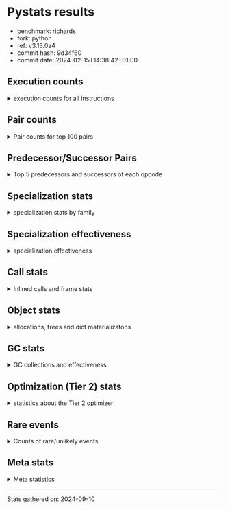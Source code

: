 
# Pystats results

- benchmark: richards
- fork: python
- ref: v3.13.0a4
- commit hash: 9d34f60
- commit date: 2024-02-15T14:38:42+01:00

## Execution counts

<details>
<summary> execution counts for all instructions </summary>

|Name | Count | Self | Cumulative | Miss ratio | 
|---|---:|---:|---:|---:|
| LOAD_FAST | 675,546,980 | 23.1% | 23.1% |  |
| LOAD_ATTR_INSTANCE_VALUE | 293,577,680 | 10.0% | 33.1% | 34.9% |
| TO_BOOL_BOOL | 202,156,460 | 6.9% | 40.0% |  |
| POP_JUMP_IF_FALSE | 162,444,080 | 5.5% | 45.6% |  |
| RETURN_VALUE | 145,322,140 | 5.0% | 50.5% |  |
| LOAD_ATTR_METHOD_WITH_VALUES | 144,085,080 | 4.9% | 55.4% | 44.6% |
| CALL_PY_EXACT_ARGS | 143,139,560 | 4.9% | 60.3% | 9.8% |
| RESUME_CHECK | 142,883,920 | 4.9% | 65.2% | 0.0% |
| STORE_FAST | 131,345,920 | 4.5% | 69.7% |  |
| STORE_ATTR_INSTANCE_VALUE | 116,991,520 | 4.0% | 73.7% | 14.8% |
| LOAD_CONST | 105,281,760 | 3.6% | 77.3% |  |
| COPY | 96,144,580 | 3.3% | 80.6% |  |
| LOAD_GLOBAL_MODULE | 82,614,440 | 2.8% | 83.4% |  |
| POP_TOP | 76,640,160 | 2.6% | 86.0% |  |
| POP_JUMP_IF_NOT_NONE | 61,509,760 | 2.1% | 88.1% |  |
| POP_JUMP_IF_NONE | 44,918,080 | 1.5% | 89.6% |  |
| POP_JUMP_IF_TRUE | 44,033,380 | 1.5% | 91.1% |  |
| LOAD_FAST_LOAD_FAST | 40,939,840 | 1.4% | 92.5% |  |
| ENTER_EXECUTOR | 34,928,880 | 1.2% | 93.7% |  |
| UNARY_NOT | 30,418,160 | 1.0% | 94.8% |  |
| COMPARE_OP_INT | 26,032,100 | 0.9% | 95.7% |  |
| JUMP_FORWARD | 21,632,000 | 0.7% | 96.4% |  |
| LOAD_GLOBAL_BUILTIN | 21,053,080 | 0.7% | 97.1% |  |
| CALL_ISINSTANCE | 21,052,720 | 0.7% | 97.8% |  |
| SWAP | 15,960,880 | 0.5% | 98.4% |  |
| BINARY_OP_ADD_INT | 14,936,700 | 0.5% | 98.9% |  |
| BINARY_SUBSCR_LIST_INT | 13,614,360 | 0.5% | 99.4% |  |
| BINARY_OP | 8,002,520 | 0.3% | 99.6% |  |
| BINARY_OP_SUBTRACT_INT | 4,002,120 | 0.1% | 99.8% |  |
| NOP | 3,718,160 | 0.1% | 99.9% |  |
| FOR_ITER_RANGE | 1,490,500 | 0.1% | 99.9% |  |
| STORE_SUBSCR_LIST_INT | 804,040 | 0.0% | 100.0% |  |
| GET_ITER | 745,040 | 0.0% | 100.0% |  |
| RETURN_CONST | 10,880 | 0.0% | 100.0% |  |
| EXIT_INIT_CHECK | 7,800 | 0.0% | 100.0% |  |
| CALL_ALLOC_AND_ENTER_INIT | 7,800 | 0.0% | 100.0% |  |
| LOAD_ATTR | 5,880 | 0.0% | 100.0% |  |
| STORE_ATTR | 4,560 | 0.0% | 100.0% |  |
| CALL | 3,560 | 0.0% | 100.0% |  |
| LOAD_GLOBAL | 3,520 | 0.0% | 100.0% |  |
| BUILD_LIST | 2,560 | 0.0% | 100.0% |  |
| JUMP_BACKWARD | 1,320 | 0.0% | 100.0% |  |
| EXTENDED_ARG | 960 | 0.0% | 100.0% |  |
| INTERPRETER_EXIT | 840 | 0.0% | 100.0% |  |
| RESUME | 740 | 0.0% | 100.0% | 2.7% |
| PUSH_NULL | 640 | 0.0% | 100.0% |  |
| TO_BOOL | 600 | 0.0% | 100.0% |  |
| COMPARE_OP | 440 | 0.0% | 100.0% |  |
| CALL_BUILTIN_CLASS | 360 | 0.0% | 100.0% |  |
| LOAD_DEREF | 160 | 0.0% | 100.0% |  |
| FOR_ITER | 120 | 0.0% | 100.0% |  |
| LOAD_ATTR_MODULE | 120 | 0.0% | 100.0% |  |
| BINARY_SUBSCR | 80 | 0.0% | 100.0% |  |
| STORE_SUBSCR | 80 | 0.0% | 100.0% |  |
| CALL_FUNCTION_EX | 80 | 0.0% | 100.0% |  |
| COPY_FREE_VARS | 80 | 0.0% | 100.0% |  |
| BINARY_OP_SUBTRACT_FLOAT | 60 | 0.0% | 100.0% |  |


</details>

## Pair counts

<details>
<summary> Pair counts for top 100 pairs </summary>

|Pair | Count | Self | Cumulative | 
|---|---:|---:|---:|
| LOAD_FAST LOAD_ATTR_INSTANCE_VALUE | 243,985,100 | 8.3% | 8.3% |
| CALL_PY_EXACT_ARGS RESUME_CHECK | 142,875,080 | 4.9% | 13.2% |
| TO_BOOL_BOOL POP_JUMP_IF_FALSE | 127,705,060 | 4.4% | 17.6% |
| LOAD_FAST LOAD_ATTR_METHOD_WITH_VALUES | 119,890,680 | 4.1% | 21.7% |
| RESUME_CHECK LOAD_FAST | 107,942,200 | 3.7% | 25.4% |
| LOAD_FAST STORE_ATTR_INSTANCE_VALUE | 88,258,800 | 3.0% | 28.4% |
| STORE_FAST LOAD_FAST | 85,831,920 | 2.9% | 31.3% |
| LOAD_ATTR_METHOD_WITH_VALUES CALL_PY_EXACT_ARGS | 82,947,460 | 2.8% | 34.1% |
| STORE_ATTR_INSTANCE_VALUE LOAD_FAST | 81,292,940 | 2.8% | 36.9% |
| COPY TO_BOOL_BOOL | 80,183,540 | 2.7% | 39.6% |
| POP_TOP LOAD_FAST | 68,450,960 | 2.3% | 42.0% |
| POP_JUMP_IF_FALSE LOAD_FAST | 65,367,040 | 2.2% | 44.2% |
| LOAD_CONST LOAD_FAST | 58,383,680 | 2.0% | 46.2% |
| LOAD_ATTR_INSTANCE_VALUE COPY | 57,205,480 | 2.0% | 48.2% |
| POP_JUMP_IF_NOT_NONE LOAD_FAST | 50,838,080 | 1.7% | 49.9% |
| RETURN_VALUE RETURN_VALUE | 49,544,320 | 1.7% | 51.6% |
| LOAD_ATTR_INSTANCE_VALUE STORE_FAST | 49,507,660 | 1.7% | 53.3% |
| LOAD_FAST POP_JUMP_IF_NOT_NONE | 46,631,040 | 1.6% | 54.9% |
| RETURN_VALUE TO_BOOL_BOOL | 46,473,860 | 1.6% | 56.5% |
| LOAD_FAST POP_JUMP_IF_NONE | 44,918,080 | 1.5% | 58.0% |
| TO_BOOL_BOOL POP_JUMP_IF_TRUE | 44,033,280 | 1.5% | 59.5% |
| LOAD_FAST RETURN_VALUE | 42,594,640 | 1.5% | 61.0% |
| LOAD_ATTR_INSTANCE_VALUE LOAD_FAST | 40,941,460 | 1.4% | 62.4% |
| POP_JUMP_IF_FALSE POP_TOP | 39,124,700 | 1.3% | 63.7% |
| LOAD_ATTR_INSTANCE_VALUE CALL_PY_EXACT_ARGS | 34,927,800 | 1.2% | 64.9% |
| POP_JUMP_IF_NONE ENTER_EXECUTOR | 34,127,020 | 1.2% | 66.1% |
| RETURN_VALUE STORE_FAST | 31,693,600 | 1.1% | 67.1% |
| STORE_ATTR_INSTANCE_VALUE LOAD_CONST | 30,775,280 | 1.1% | 68.2% |
| TO_BOOL_BOOL UNARY_NOT | 30,418,120 | 1.0% | 69.2% |
| LOAD_ATTR_INSTANCE_VALUE TO_BOOL_BOOL | 30,418,080 | 1.0% | 70.3% |
| LOAD_ATTR_METHOD_WITH_VALUES LOAD_FAST_LOAD_FAST | 28,491,480 | 1.0% | 71.2% |
| LOAD_ATTR_METHOD_WITH_VALUES LOAD_FAST | 28,234,020 | 1.0% | 72.2% |
| LOAD_FAST LOAD_GLOBAL_MODULE | 27,558,080 | 0.9% | 73.1% |
| COMPARE_OP_INT POP_JUMP_IF_FALSE | 26,032,100 | 0.9% | 74.0% |
| LOAD_ATTR_INSTANCE_VALUE RETURN_VALUE | 25,870,100 | 0.9% | 74.9% |
| LOAD_ATTR_INSTANCE_VALUE LOAD_CONST | 24,703,300 | 0.8% | 75.8% |
| LOAD_FAST STORE_FAST | 24,402,240 | 0.8% | 76.6% |
| LOAD_GLOBAL_MODULE TO_BOOL_BOOL | 24,028,040 | 0.8% | 77.4% |
| ENTER_EXECUTOR LOAD_ATTR_METHOD_WITH_VALUES | 22,979,940 | 0.8% | 78.2% |
| UNARY_NOT COPY | 22,978,160 | 0.8% | 79.0% |
| POP_JUMP_IF_TRUE POP_TOP | 22,978,160 | 0.8% | 79.8% |
| POP_JUMP_IF_FALSE LOAD_GLOBAL_MODULE | 22,485,480 | 0.8% | 80.5% |
| RESUME_CHECK LOAD_CONST | 21,321,080 | 0.7% | 81.3% |
| JUMP_FORWARD LOAD_FAST | 21,259,520 | 0.7% | 82.0% |
| LOAD_GLOBAL_BUILTIN LOAD_FAST | 21,053,080 | 0.7% | 82.7% |
| POP_JUMP_IF_TRUE LOAD_FAST | 21,052,800 | 0.7% | 83.4% |
| LOAD_FAST_LOAD_FAST LOAD_ATTR_INSTANCE_VALUE | 21,052,760 | 0.7% | 84.1% |
| STORE_FAST LOAD_GLOBAL_BUILTIN | 21,052,640 | 0.7% | 84.9% |
| CALL_ISINSTANCE TO_BOOL_BOOL | 21,052,640 | 0.7% | 85.6% |
| LOAD_GLOBAL_MODULE CALL_ISINSTANCE | 21,052,640 | 0.7% | 86.3% |
| POP_JUMP_IF_FALSE RETURN_VALUE | 18,078,420 | 0.6% | 86.9% |
| COPY LOAD_ATTR_INSTANCE_VALUE | 15,960,680 | 0.5% | 87.5% |
| SWAP STORE_ATTR_INSTANCE_VALUE | 15,960,680 | 0.5% | 88.0% |
| LOAD_ATTR_INSTANCE_VALUE POP_JUMP_IF_NOT_NONE | 14,878,680 | 0.5% | 88.5% |
| LOAD_FAST CALL_PY_EXACT_ARGS | 14,358,760 | 0.5% | 89.0% |
| LOAD_CONST BINARY_OP_ADD_INT | 14,134,480 | 0.5% | 89.5% |
| RETURN_VALUE POP_TOP | 13,878,280 | 0.5% | 90.0% |
| POP_JUMP_IF_FALSE LOAD_CONST | 13,669,760 | 0.5% | 90.4% |
| RESUME_CHECK LOAD_GLOBAL_MODULE | 13,617,600 | 0.5% | 90.9% |
| LOAD_FAST BINARY_SUBSCR_LIST_INT | 13,614,320 | 0.5% | 91.4% |
| LOAD_CONST STORE_FAST | 13,613,120 | 0.5% | 91.8% |
| STORE_FAST JUMP_FORWARD | 13,447,360 | 0.5% | 92.3% |
| LOAD_FAST_LOAD_FAST STORE_ATTR_INSTANCE_VALUE | 12,441,600 | 0.4% | 92.7% |
| BINARY_OP_ADD_INT SWAP | 11,158,580 | 0.4% | 93.1% |
| LOAD_GLOBAL_MODULE COMPARE_OP_INT | 10,964,360 | 0.4% | 93.5% |
| LOAD_GLOBAL_MODULE LOAD_ATTR_INSTANCE_VALUE | 10,642,960 | 0.4% | 93.8% |
| BINARY_SUBSCR_LIST_INT STORE_FAST | 10,638,380 | 0.4% | 94.2% |
| LOAD_GLOBAL_MODULE COPY | 10,413,720 | 0.4% | 94.5% |
| ENTER_EXECUTOR POP_JUMP_IF_FALSE | 8,706,540 | 0.3% | 94.8% |
| POP_TOP JUMP_FORWARD | 8,184,640 | 0.3% | 95.1% |
| LOAD_CONST BINARY_OP | 7,997,040 | 0.3% | 95.4% |
| LOAD_ATTR_INSTANCE_VALUE COMPARE_OP_INT | 7,922,480 | 0.3% | 95.7% |
| POP_JUMP_IF_NOT_NONE LOAD_FAST_LOAD_FAST | 7,697,600 | 0.3% | 95.9% |
| POP_JUMP_IF_NONE LOAD_FAST | 7,549,440 | 0.3% | 96.2% |
| STORE_FAST LOAD_GLOBAL_MODULE | 7,441,200 | 0.3% | 96.4% |
| LOAD_FAST_LOAD_FAST CALL_PY_EXACT_ARGS | 7,440,440 | 0.3% | 96.7% |
| UNARY_NOT RETURN_VALUE | 7,440,000 | 0.3% | 97.0% |
| LOAD_CONST COMPARE_OP_INT | 7,145,040 | 0.2% | 97.2% |
| LOAD_FAST COPY | 5,547,120 | 0.2% | 97.4% |
| BINARY_OP LOAD_CONST | 4,797,140 | 0.2% | 97.5% |
| LOAD_ATTR_INSTANCE_VALUE LOAD_GLOBAL_MODULE | 4,465,200 | 0.2% | 97.7% |
| LOAD_CONST BINARY_OP_SUBTRACT_INT | 4,002,080 | 0.1% | 97.8% |
| STORE_ATTR_INSTANCE_VALUE LOAD_GLOBAL_MODULE | 3,833,780 | 0.1% | 98.0% |
| RETURN_VALUE LOAD_FAST | 3,726,400 | 0.1% | 98.1% |
| NOP LOAD_FAST | 3,718,080 | 0.1% | 98.2% |
| POP_JUMP_IF_FALSE NOP | 3,718,080 | 0.1% | 98.4% |
| POP_JUMP_IF_NONE LOAD_FAST_LOAD_FAST | 3,240,640 | 0.1% | 98.5% |
| STORE_FAST LOAD_CONST | 3,200,000 | 0.1% | 98.6% |
| BINARY_OP_SUBTRACT_INT SWAP | 3,199,980 | 0.1% | 98.7% |
| LOAD_GLOBAL_MODULE CALL_PY_EXACT_ARGS | 3,199,880 | 0.1% | 98.8% |
| LOAD_ATTR_METHOD_WITH_VALUES LOAD_GLOBAL_MODULE | 3,199,600 | 0.1% | 98.9% |
| LOAD_FAST LOAD_CONST | 2,976,400 | 0.1% | 99.0% |
| BINARY_OP_ADD_INT LOAD_FAST | 2,975,980 | 0.1% | 99.1% |
| BINARY_SUBSCR_LIST_INT LOAD_FAST | 2,975,980 | 0.1% | 99.2% |
| POP_JUMP_IF_NOT_NONE LOAD_CONST | 2,974,080 | 0.1% | 99.3% |
| LOAD_ATTR_INSTANCE_VALUE LOAD_ATTR_INSTANCE_VALUE | 1,935,080 | 0.1% | 99.4% |
| ENTER_EXECUTOR RETURN_VALUE | 1,784,300 | 0.1% | 99.4% |
| BINARY_OP SWAP | 1,602,320 | 0.1% | 99.5% |
| BINARY_OP LOAD_FAST | 1,600,040 | 0.1% | 99.5% |
| LOAD_ATTR_METHOD_WITH_VALUES LOAD_ATTR_METHOD_WITH_VALUES | 1,212,080 | 0.0% | 99.6% |


</details>

## Predecessor/Successor Pairs

<details>
<summary> Top 5 predecessors and successors of each opcode </summary>

### CACHE

<details>
<summary> Successors and predecessors for CACHE </summary>

|Successors | Count | Percentage | 
|---|---:|---:|
| RESUME_CHECK | 620 | 73.8% |
| RESUME | 220 | 26.2% |


</details>

### BINARY_SUBSCR

<details>
<summary> Successors and predecessors for BINARY_SUBSCR </summary>

|Predecessors | Count | Percentage | 
|---|---:|---:|
| LOAD_FAST | 80 | 100.0% |

|Successors | Count | Percentage | 
|---|---:|---:|
| BINARY_SUBSCR_LIST_INT | 40 | 50.0% |
| LOAD_FAST | 20 | 25.0% |
| STORE_FAST | 20 | 25.0% |


</details>

### EXIT_INIT_CHECK

<details>
<summary> Successors and predecessors for EXIT_INIT_CHECK </summary>

|Predecessors | Count | Percentage | 
|---|---:|---:|
| RETURN_CONST | 7,800 | 100.0% |

|Successors | Count | Percentage | 
|---|---:|---:|
| RETURN_VALUE | 7,800 | 100.0% |


</details>

### GET_ITER

<details>
<summary> Successors and predecessors for GET_ITER </summary>

|Predecessors | Count | Percentage | 
|---|---:|---:|
| LOAD_GLOBAL_MODULE | 744,620 | 99.9% |
| CALL_BUILTIN_CLASS | 300 | 0.0% |
| LOAD_FAST | 80 | 0.0% |
| CALL | 20 | 0.0% |
| LOAD_GLOBAL | 20 | 0.0% |

|Successors | Count | Percentage | 
|---|---:|---:|
| FOR_ITER_RANGE | 744,680 | 100.0% |
| EXTENDED_ARG | 320 | 0.0% |
| FOR_ITER | 40 | 0.0% |


</details>

### INTERPRETER_EXIT

<details>
<summary> Successors and predecessors for INTERPRETER_EXIT </summary>

|Predecessors | Count | Percentage | 
|---|---:|---:|
| RETURN_CONST | 840 | 100.0% |


</details>

### NOP

<details>
<summary> Successors and predecessors for NOP </summary>

|Predecessors | Count | Percentage | 
|---|---:|---:|
| POP_JUMP_IF_FALSE | 3,718,080 | 100.0% |
| POP_TOP | 80 | 0.0% |

|Successors | Count | Percentage | 
|---|---:|---:|
| LOAD_FAST | 3,718,080 | 100.0% |
| LOAD_DEREF | 80 | 0.0% |


</details>

### POP_TOP

<details>
<summary> Successors and predecessors for POP_TOP </summary>

|Predecessors | Count | Percentage | 
|---|---:|---:|
| POP_JUMP_IF_FALSE | 39,124,700 | 51.0% |
| POP_JUMP_IF_TRUE | 22,978,160 | 30.0% |
| RETURN_VALUE | 13,878,280 | 18.1% |
| ENTER_EXECUTOR | 656,260 | 0.9% |
| RETURN_CONST | 2,240 | 0.0% |

|Successors | Count | Percentage | 
|---|---:|---:|
| LOAD_FAST | 68,450,960 | 89.3% |
| JUMP_FORWARD | 8,184,640 | 10.7% |
| RETURN_CONST | 1,920 | 0.0% |
| LOAD_GLOBAL_MODULE | 1,680 | 0.0% |
| JUMP_BACKWARD | 320 | 0.0% |


</details>

### PUSH_NULL

<details>
<summary> Successors and predecessors for PUSH_NULL </summary>

|Predecessors | Count | Percentage | 
|---|---:|---:|
| LOAD_FAST | 480 | 75.0% |
| LOAD_DEREF | 80 | 12.5% |
| LOAD_ATTR_MODULE | 60 | 9.4% |
| LOAD_ATTR | 20 | 3.1% |

|Successors | Count | Percentage | 
|---|---:|---:|
| CALL | 560 | 87.5% |
| LOAD_FAST | 80 | 12.5% |


</details>

### RETURN_VALUE

<details>
<summary> Successors and predecessors for RETURN_VALUE </summary>

|Predecessors | Count | Percentage | 
|---|---:|---:|
| RETURN_VALUE | 49,544,320 | 34.1% |
| LOAD_FAST | 42,594,640 | 29.3% |
| LOAD_ATTR_INSTANCE_VALUE | 25,870,100 | 17.8% |
| POP_JUMP_IF_FALSE | 18,078,420 | 12.4% |
| UNARY_NOT | 7,440,000 | 5.1% |

|Successors | Count | Percentage | 
|---|---:|---:|
| RETURN_VALUE | 49,544,320 | 34.1% |
| TO_BOOL_BOOL | 46,473,860 | 32.0% |
| STORE_FAST | 31,693,600 | 21.8% |
| POP_TOP | 13,878,280 | 9.6% |
| LOAD_FAST | 3,726,400 | 2.6% |


</details>

### STORE_SUBSCR

<details>
<summary> Successors and predecessors for STORE_SUBSCR </summary>

|Predecessors | Count | Percentage | 
|---|---:|---:|
| LOAD_FAST | 80 | 100.0% |

|Successors | Count | Percentage | 
|---|---:|---:|
| STORE_SUBSCR_LIST_INT | 40 | 50.0% |
| JUMP_BACKWARD | 20 | 25.0% |
| RETURN_CONST | 20 | 25.0% |


</details>

### TO_BOOL

<details>
<summary> Successors and predecessors for TO_BOOL </summary>

|Predecessors | Count | Percentage | 
|---|---:|---:|
| COPY | 160 | 26.7% |
| RETURN_VALUE | 80 | 13.3% |
| CALL | 80 | 13.3% |
| CALL_ISINSTANCE | 80 | 13.3% |
| LOAD_GLOBAL | 60 | 10.0% |

|Successors | Count | Percentage | 
|---|---:|---:|
| TO_BOOL_BOOL | 300 | 50.0% |
| POP_JUMP_IF_FALSE | 160 | 26.7% |
| POP_JUMP_IF_TRUE | 100 | 16.7% |
| UNARY_NOT | 40 | 6.7% |


</details>

### UNARY_NOT

<details>
<summary> Successors and predecessors for UNARY_NOT </summary>

|Predecessors | Count | Percentage | 
|---|---:|---:|
| TO_BOOL_BOOL | 30,418,120 | 100.0% |
| TO_BOOL | 40 | 0.0% |

|Successors | Count | Percentage | 
|---|---:|---:|
| COPY | 22,978,160 | 75.5% |
| RETURN_VALUE | 7,440,000 | 24.5% |


</details>

### BINARY_OP

<details>
<summary> Successors and predecessors for BINARY_OP </summary>

|Predecessors | Count | Percentage | 
|---|---:|---:|
| LOAD_CONST | 7,997,040 | 99.9% |
| BINARY_OP | 2,840 | 0.0% |
| LOAD_GLOBAL_MODULE | 2,540 | 0.0% |
| LOAD_FAST | 40 | 0.0% |
| LOAD_ATTR | 20 | 0.0% |

|Successors | Count | Percentage | 
|---|---:|---:|
| LOAD_CONST | 4,797,140 | 59.9% |
| SWAP | 1,602,320 | 20.0% |
| LOAD_FAST | 1,600,040 | 20.0% |
| BINARY_OP | 2,840 | 0.0% |
| BINARY_OP_ADD_INT | 100 | 0.0% |


</details>

### BUILD_LIST

<details>
<summary> Successors and predecessors for BUILD_LIST </summary>

|Predecessors | Count | Percentage | 
|---|---:|---:|
| LOAD_CONST | 2,560 | 100.0% |

|Successors | Count | Percentage | 
|---|---:|---:|
| LOAD_GLOBAL_MODULE | 2,520 | 98.4% |
| LOAD_GLOBAL | 40 | 1.6% |


</details>

### CALL

<details>
<summary> Successors and predecessors for CALL </summary>

|Predecessors | Count | Percentage | 
|---|---:|---:|
| PUSH_NULL | 560 | 15.7% |
| LOAD_GLOBAL | 540 | 15.2% |
| LOAD_GLOBAL_MODULE | 540 | 15.2% |
| LOAD_ATTR | 500 | 14.0% |
| LOAD_ATTR_METHOD_WITH_VALUES | 400 | 11.2% |

|Successors | Count | Percentage | 
|---|---:|---:|
| CALL_PY_EXACT_ARGS | 800 | 22.5% |
| POP_TOP | 520 | 14.6% |
| CALL_ALLOC_AND_ENTER_INIT | 520 | 14.6% |
| RESUME | 440 | 12.4% |
| RESUME_CHECK | 360 | 10.1% |


</details>

### CALL_FUNCTION_EX

<details>
<summary> Successors and predecessors for CALL_FUNCTION_EX </summary>

|Predecessors | Count | Percentage | 
|---|---:|---:|
| LOAD_FAST | 80 | 100.0% |

|Successors | Count | Percentage | 
|---|---:|---:|
| COPY_FREE_VARS | 80 | 100.0% |


</details>

### COMPARE_OP

<details>
<summary> Successors and predecessors for COMPARE_OP </summary>

|Predecessors | Count | Percentage | 
|---|---:|---:|
| LOAD_CONST | 240 | 54.5% |
| LOAD_GLOBAL | 60 | 13.6% |
| LOAD_GLOBAL_MODULE | 60 | 13.6% |
| LOAD_ATTR | 40 | 9.1% |
| LOAD_ATTR_INSTANCE_VALUE | 40 | 9.1% |

|Successors | Count | Percentage | 
|---|---:|---:|
| POP_JUMP_IF_FALSE | 220 | 50.0% |
| COMPARE_OP_INT | 220 | 50.0% |


</details>

### COPY

<details>
<summary> Successors and predecessors for COPY </summary>

|Predecessors | Count | Percentage | 
|---|---:|---:|
| LOAD_ATTR_INSTANCE_VALUE | 57,205,480 | 59.5% |
| UNARY_NOT | 22,978,160 | 23.9% |
| LOAD_GLOBAL_MODULE | 10,413,720 | 10.8% |
| LOAD_FAST | 5,547,120 | 5.8% |
| LOAD_ATTR | 60 | 0.0% |

|Successors | Count | Percentage | 
|---|---:|---:|
| TO_BOOL_BOOL | 80,183,540 | 83.4% |
| LOAD_ATTR_INSTANCE_VALUE | 15,960,680 | 16.6% |
| LOAD_ATTR | 200 | 0.0% |
| TO_BOOL | 160 | 0.0% |


</details>

### COPY_FREE_VARS

<details>
<summary> Successors and predecessors for COPY_FREE_VARS </summary>

|Predecessors | Count | Percentage | 
|---|---:|---:|
| CALL_FUNCTION_EX | 80 | 100.0% |

|Successors | Count | Percentage | 
|---|---:|---:|
| RESUME_CHECK | 60 | 75.0% |
| RESUME | 20 | 25.0% |


</details>

### ENTER_EXECUTOR

<details>
<summary> Successors and predecessors for ENTER_EXECUTOR </summary>

|Predecessors | Count | Percentage | 
|---|---:|---:|
| POP_JUMP_IF_NONE | 34,127,020 | 97.7% |
| STORE_SUBSCR_LIST_INT | 801,820 | 2.3% |
| JUMP_BACKWARD | 40 | 0.0% |

|Successors | Count | Percentage | 
|---|---:|---:|
| LOAD_ATTR_METHOD_WITH_VALUES | 22,979,940 | 65.8% |
| POP_JUMP_IF_FALSE | 8,706,540 | 24.9% |
| RETURN_VALUE | 1,784,300 | 5.1% |
| FOR_ITER_RANGE | 744,560 | 2.1% |
| POP_TOP | 656,260 | 1.9% |


</details>

### EXTENDED_ARG

<details>
<summary> Successors and predecessors for EXTENDED_ARG </summary>

|Predecessors | Count | Percentage | 
|---|---:|---:|
| GET_ITER | 320 | 33.3% |
| JUMP_BACKWARD | 320 | 33.3% |
| POP_JUMP_IF_FALSE | 320 | 33.3% |

|Successors | Count | Percentage | 
|---|---:|---:|
| FOR_ITER_RANGE | 600 | 62.5% |
| JUMP_BACKWARD | 320 | 33.3% |
| FOR_ITER | 40 | 4.2% |


</details>

### FOR_ITER

<details>
<summary> Successors and predecessors for FOR_ITER </summary>

|Predecessors | Count | Percentage | 
|---|---:|---:|
| GET_ITER | 40 | 33.3% |
| EXTENDED_ARG | 40 | 33.3% |
| JUMP_BACKWARD | 40 | 33.3% |

|Successors | Count | Percentage | 
|---|---:|---:|
| STORE_FAST | 60 | 50.0% |
| FOR_ITER_RANGE | 60 | 50.0% |


</details>

### JUMP_BACKWARD

<details>
<summary> Successors and predecessors for JUMP_BACKWARD </summary>

|Predecessors | Count | Percentage | 
|---|---:|---:|
| POP_JUMP_IF_NONE | 340 | 25.8% |
| POP_TOP | 320 | 24.2% |
| EXTENDED_ARG | 320 | 24.2% |
| STORE_SUBSCR_LIST_INT | 320 | 24.2% |
| STORE_SUBSCR | 20 | 1.5% |

|Successors | Count | Percentage | 
|---|---:|---:|
| FOR_ITER_RANGE | 600 | 45.5% |
| EXTENDED_ARG | 320 | 24.2% |
| LOAD_GLOBAL_MODULE | 300 | 22.7% |
| ENTER_EXECUTOR | 40 | 3.0% |
| FOR_ITER | 40 | 3.0% |


</details>

### JUMP_FORWARD

<details>
<summary> Successors and predecessors for JUMP_FORWARD </summary>

|Predecessors | Count | Percentage | 
|---|---:|---:|
| STORE_FAST | 13,447,360 | 62.2% |
| POP_TOP | 8,184,640 | 37.8% |

|Successors | Count | Percentage | 
|---|---:|---:|
| LOAD_FAST | 21,259,520 | 98.3% |
| LOAD_FAST_LOAD_FAST | 372,480 | 1.7% |


</details>

### LOAD_ATTR

<details>
<summary> Successors and predecessors for LOAD_ATTR </summary>

|Predecessors | Count | Percentage | 
|---|---:|---:|
| LOAD_FAST | 2,880 | 49.0% |
| LOAD_GLOBAL_MODULE | 2,000 | 34.0% |
| LOAD_ATTR | 280 | 4.8% |
| LOAD_GLOBAL | 240 | 4.1% |
| COPY | 200 | 3.4% |

|Successors | Count | Percentage | 
|---|---:|---:|
| LOAD_FAST_LOAD_FAST | 1,960 | 33.3% |
| LOAD_ATTR_INSTANCE_VALUE | 1,100 | 18.7% |
| LOAD_ATTR_METHOD_WITH_VALUES | 700 | 11.9% |
| CALL | 500 | 8.5% |
| LOAD_FAST | 440 | 7.5% |


</details>

### LOAD_CONST

<details>
<summary> Successors and predecessors for LOAD_CONST </summary>

|Predecessors | Count | Percentage | 
|---|---:|---:|
| STORE_ATTR_INSTANCE_VALUE | 30,775,280 | 29.2% |
| LOAD_ATTR_INSTANCE_VALUE | 24,703,300 | 23.5% |
| RESUME_CHECK | 21,321,080 | 20.3% |
| POP_JUMP_IF_FALSE | 13,669,760 | 13.0% |
| BINARY_OP | 4,797,140 | 4.6% |

|Successors | Count | Percentage | 
|---|---:|---:|
| LOAD_FAST | 58,383,680 | 55.5% |
| BINARY_OP_ADD_INT | 14,134,480 | 13.4% |
| STORE_FAST | 13,613,120 | 12.9% |
| BINARY_OP | 7,997,040 | 7.6% |
| COMPARE_OP_INT | 7,145,040 | 6.8% |


</details>

### LOAD_DEREF

<details>
<summary> Successors and predecessors for LOAD_DEREF </summary>

|Predecessors | Count | Percentage | 
|---|---:|---:|
| NOP | 80 | 50.0% |
| STORE_FAST | 80 | 50.0% |

|Successors | Count | Percentage | 
|---|---:|---:|
| PUSH_NULL | 80 | 50.0% |
| STORE_FAST | 80 | 50.0% |


</details>

### LOAD_FAST

<details>
<summary> Successors and predecessors for LOAD_FAST </summary>

|Predecessors | Count | Percentage | 
|---|---:|---:|
| RESUME_CHECK | 107,942,200 | 16.0% |
| STORE_FAST | 85,831,920 | 12.7% |
| STORE_ATTR_INSTANCE_VALUE | 81,292,940 | 12.0% |
| POP_TOP | 68,450,960 | 10.1% |
| POP_JUMP_IF_FALSE | 65,367,040 | 9.7% |

|Successors | Count | Percentage | 
|---|---:|---:|
| LOAD_ATTR_INSTANCE_VALUE | 243,985,100 | 36.1% |
| LOAD_ATTR_METHOD_WITH_VALUES | 119,890,680 | 17.7% |
| STORE_ATTR_INSTANCE_VALUE | 88,258,800 | 13.1% |
| POP_JUMP_IF_NOT_NONE | 46,631,040 | 6.9% |
| POP_JUMP_IF_NONE | 44,918,080 | 6.6% |


</details>

### LOAD_FAST_LOAD_FAST

<details>
<summary> Successors and predecessors for LOAD_FAST_LOAD_FAST </summary>

|Predecessors | Count | Percentage | 
|---|---:|---:|
| LOAD_ATTR_METHOD_WITH_VALUES | 28,491,480 | 69.6% |
| POP_JUMP_IF_NOT_NONE | 7,697,600 | 18.8% |
| POP_JUMP_IF_NONE | 3,240,640 | 7.9% |
| STORE_ATTR_INSTANCE_VALUE | 756,500 | 1.8% |
| JUMP_FORWARD | 372,480 | 0.9% |

|Successors | Count | Percentage | 
|---|---:|---:|
| LOAD_ATTR_INSTANCE_VALUE | 21,052,760 | 51.4% |
| STORE_ATTR_INSTANCE_VALUE | 12,441,600 | 30.4% |
| CALL_PY_EXACT_ARGS | 7,440,440 | 18.2% |
| LOAD_FAST_LOAD_FAST | 3,200 | 0.0% |
| STORE_ATTR | 1,280 | 0.0% |


</details>

### LOAD_GLOBAL

<details>
<summary> Successors and predecessors for LOAD_GLOBAL </summary>

|Predecessors | Count | Percentage | 
|---|---:|---:|
| LOAD_FAST | 640 | 18.2% |
| STORE_FAST | 560 | 15.9% |
| RETURN_VALUE | 280 | 8.0% |
| LOAD_CONST | 280 | 8.0% |
| POP_TOP | 240 | 6.8% |

|Successors | Count | Percentage | 
|---|---:|---:|
| LOAD_GLOBAL_MODULE | 1,640 | 46.6% |
| CALL | 540 | 15.3% |
| LOAD_FAST | 260 | 7.4% |
| LOAD_ATTR | 240 | 6.8% |
| LOAD_GLOBAL | 240 | 6.8% |


</details>

### POP_JUMP_IF_FALSE

<details>
<summary> Successors and predecessors for POP_JUMP_IF_FALSE </summary>

|Predecessors | Count | Percentage | 
|---|---:|---:|
| TO_BOOL_BOOL | 127,705,060 | 78.6% |
| COMPARE_OP_INT | 26,032,100 | 16.0% |
| ENTER_EXECUTOR | 8,706,540 | 5.4% |
| COMPARE_OP | 220 | 0.0% |
| TO_BOOL | 160 | 0.0% |

|Successors | Count | Percentage | 
|---|---:|---:|
| LOAD_FAST | 65,367,040 | 40.2% |
| POP_TOP | 39,124,700 | 24.1% |
| LOAD_GLOBAL_MODULE | 22,485,480 | 13.8% |
| RETURN_VALUE | 18,078,420 | 11.1% |
| LOAD_CONST | 13,669,760 | 8.4% |


</details>

### POP_JUMP_IF_NONE

<details>
<summary> Successors and predecessors for POP_JUMP_IF_NONE </summary>

|Predecessors | Count | Percentage | 
|---|---:|---:|
| LOAD_FAST | 44,918,080 | 100.0% |

|Successors | Count | Percentage | 
|---|---:|---:|
| ENTER_EXECUTOR | 34,127,020 | 76.0% |
| LOAD_FAST | 7,549,440 | 16.8% |
| LOAD_FAST_LOAD_FAST | 3,240,640 | 7.2% |
| JUMP_BACKWARD | 340 | 0.0% |
| RETURN_CONST | 320 | 0.0% |


</details>

### POP_JUMP_IF_NOT_NONE

<details>
<summary> Successors and predecessors for POP_JUMP_IF_NOT_NONE </summary>

|Predecessors | Count | Percentage | 
|---|---:|---:|
| LOAD_FAST | 46,631,040 | 75.8% |
| LOAD_ATTR_INSTANCE_VALUE | 14,878,680 | 24.2% |
| LOAD_ATTR | 40 | 0.0% |

|Successors | Count | Percentage | 
|---|---:|---:|
| LOAD_FAST | 50,838,080 | 82.7% |
| LOAD_FAST_LOAD_FAST | 7,697,600 | 12.5% |
| LOAD_CONST | 2,974,080 | 4.8% |


</details>

### POP_JUMP_IF_TRUE

<details>
<summary> Successors and predecessors for POP_JUMP_IF_TRUE </summary>

|Predecessors | Count | Percentage | 
|---|---:|---:|
| TO_BOOL_BOOL | 44,033,280 | 100.0% |
| TO_BOOL | 100 | 0.0% |

|Successors | Count | Percentage | 
|---|---:|---:|
| POP_TOP | 22,978,160 | 52.2% |
| LOAD_FAST | 21,052,800 | 47.8% |
| RETURN_VALUE | 2,420 | 0.0% |


</details>

### RETURN_CONST

<details>
<summary> Successors and predecessors for RETURN_CONST </summary>

|Predecessors | Count | Percentage | 
|---|---:|---:|
| STORE_ATTR_INSTANCE_VALUE | 6,280 | 57.7% |
| POP_TOP | 1,920 | 17.6% |
| STORE_SUBSCR_LIST_INT | 1,900 | 17.5% |
| POP_JUMP_IF_NONE | 320 | 2.9% |
| FOR_ITER_RANGE | 320 | 2.9% |

|Successors | Count | Percentage | 
|---|---:|---:|
| EXIT_INIT_CHECK | 7,800 | 71.7% |
| POP_TOP | 2,240 | 20.6% |
| INTERPRETER_EXIT | 840 | 7.7% |


</details>

### STORE_ATTR

<details>
<summary> Successors and predecessors for STORE_ATTR </summary>

|Predecessors | Count | Percentage | 
|---|---:|---:|
| LOAD_FAST | 2,640 | 57.9% |
| LOAD_FAST_LOAD_FAST | 1,280 | 28.1% |
| STORE_ATTR | 320 | 7.0% |
| SWAP | 200 | 4.4% |
| LOAD_GLOBAL | 60 | 1.3% |

|Successors | Count | Percentage | 
|---|---:|---:|
| LOAD_FAST | 1,380 | 30.3% |
| STORE_ATTR_INSTANCE_VALUE | 1,320 | 28.9% |
| LOAD_FAST_LOAD_FAST | 940 | 20.6% |
| LOAD_CONST | 400 | 8.8% |
| STORE_ATTR | 320 | 7.0% |


</details>

### STORE_FAST

<details>
<summary> Successors and predecessors for STORE_FAST </summary>

|Predecessors | Count | Percentage | 
|---|---:|---:|
| LOAD_ATTR_INSTANCE_VALUE | 49,507,660 | 37.7% |
| RETURN_VALUE | 31,693,600 | 24.1% |
| LOAD_FAST | 24,402,240 | 18.6% |
| LOAD_CONST | 13,613,120 | 10.4% |
| BINARY_SUBSCR_LIST_INT | 10,638,380 | 8.1% |

|Successors | Count | Percentage | 
|---|---:|---:|
| LOAD_FAST | 85,831,920 | 65.3% |
| LOAD_GLOBAL_BUILTIN | 21,052,640 | 16.0% |
| JUMP_FORWARD | 13,447,360 | 10.2% |
| LOAD_GLOBAL_MODULE | 7,441,200 | 5.7% |
| LOAD_CONST | 3,200,000 | 2.4% |


</details>

### SWAP

<details>
<summary> Successors and predecessors for SWAP </summary>

|Predecessors | Count | Percentage | 
|---|---:|---:|
| BINARY_OP_ADD_INT | 11,158,580 | 69.9% |
| BINARY_OP_SUBTRACT_INT | 3,199,980 | 20.0% |
| BINARY_OP | 1,602,320 | 10.0% |

|Successors | Count | Percentage | 
|---|---:|---:|
| STORE_ATTR_INSTANCE_VALUE | 15,960,680 | 100.0% |
| STORE_ATTR | 200 | 0.0% |


</details>

### RESUME

<details>
<summary> Successors and predecessors for RESUME </summary>

|Predecessors | Count | Percentage | 
|---|---:|---:|
| CALL | 440 | 59.5% |
| CACHE | 220 | 29.7% |
| CALL_PY_EXACT_ARGS | 60 | 8.1% |
| COPY_FREE_VARS | 20 | 2.7% |

|Successors | Count | Percentage | 
|---|---:|---:|
| LOAD_FAST | 300 | 40.5% |
| LOAD_GLOBAL | 220 | 29.7% |
| LOAD_CONST | 200 | 27.0% |
| LOAD_FAST_LOAD_FAST | 20 | 2.7% |


</details>

### BINARY_OP_ADD_INT

<details>
<summary> Successors and predecessors for BINARY_OP_ADD_INT </summary>

|Predecessors | Count | Percentage | 
|---|---:|---:|
| LOAD_CONST | 14,134,480 | 94.6% |
| LOAD_ATTR_INSTANCE_VALUE | 802,120 | 5.4% |
| BINARY_OP | 100 | 0.0% |

|Successors | Count | Percentage | 
|---|---:|---:|
| SWAP | 11,158,580 | 74.7% |
| LOAD_FAST | 2,975,980 | 19.9% |
| LOAD_CONST | 802,140 | 5.4% |


</details>

### BINARY_OP_SUBTRACT_FLOAT

<details>
<summary> Successors and predecessors for BINARY_OP_SUBTRACT_FLOAT </summary>

|Predecessors | Count | Percentage | 
|---|---:|---:|
| LOAD_FAST | 40 | 66.7% |
| BINARY_OP | 20 | 33.3% |

|Successors | Count | Percentage | 
|---|---:|---:|
| STORE_FAST | 60 | 100.0% |


</details>

### BINARY_OP_SUBTRACT_INT

<details>
<summary> Successors and predecessors for BINARY_OP_SUBTRACT_INT </summary>

|Predecessors | Count | Percentage | 
|---|---:|---:|
| LOAD_CONST | 4,002,080 | 100.0% |
| BINARY_OP | 40 | 0.0% |

|Successors | Count | Percentage | 
|---|---:|---:|
| SWAP | 3,199,980 | 80.0% |
| LOAD_FAST | 802,140 | 20.0% |


</details>

### BINARY_SUBSCR_LIST_INT

<details>
<summary> Successors and predecessors for BINARY_SUBSCR_LIST_INT </summary>

|Predecessors | Count | Percentage | 
|---|---:|---:|
| LOAD_FAST | 13,614,320 | 100.0% |
| BINARY_SUBSCR | 40 | 0.0% |

|Successors | Count | Percentage | 
|---|---:|---:|
| STORE_FAST | 10,638,380 | 78.1% |
| LOAD_FAST | 2,975,980 | 21.9% |


</details>

### CALL_ALLOC_AND_ENTER_INIT

<details>
<summary> Successors and predecessors for CALL_ALLOC_AND_ENTER_INIT </summary>

|Predecessors | Count | Percentage | 
|---|---:|---:|
| LOAD_GLOBAL_MODULE | 5,600 | 71.8% |
| RETURN_VALUE | 1,680 | 21.5% |
| CALL | 520 | 6.7% |

|Successors | Count | Percentage | 
|---|---:|---:|
| RESUME_CHECK | 7,800 | 100.0% |


</details>

### CALL_BUILTIN_CLASS

<details>
<summary> Successors and predecessors for CALL_BUILTIN_CLASS </summary>

|Predecessors | Count | Percentage | 
|---|---:|---:|
| LOAD_FAST | 320 | 88.9% |
| CALL | 40 | 11.1% |

|Successors | Count | Percentage | 
|---|---:|---:|
| GET_ITER | 300 | 83.3% |
| STORE_FAST | 60 | 16.7% |


</details>

### CALL_ISINSTANCE

<details>
<summary> Successors and predecessors for CALL_ISINSTANCE </summary>

|Predecessors | Count | Percentage | 
|---|---:|---:|
| LOAD_GLOBAL_MODULE | 21,052,640 | 100.0% |
| CALL | 80 | 0.0% |

|Successors | Count | Percentage | 
|---|---:|---:|
| TO_BOOL_BOOL | 21,052,640 | 100.0% |
| TO_BOOL | 80 | 0.0% |


</details>

### CALL_PY_EXACT_ARGS

<details>
<summary> Successors and predecessors for CALL_PY_EXACT_ARGS </summary>

|Predecessors | Count | Percentage | 
|---|---:|---:|
| LOAD_ATTR_METHOD_WITH_VALUES | 82,947,460 | 57.9% |
| LOAD_ATTR_INSTANCE_VALUE | 34,927,800 | 24.4% |
| LOAD_FAST | 14,358,760 | 10.0% |
| LOAD_FAST_LOAD_FAST | 7,440,440 | 5.2% |
| LOAD_GLOBAL_MODULE | 3,199,880 | 2.2% |

|Successors | Count | Percentage | 
|---|---:|---:|
| RESUME_CHECK | 142,875,080 | 99.8% |
| CALL_PY_EXACT_ARGS | 264,420 | 0.2% |
| RESUME | 60 | 0.0% |


</details>

### COMPARE_OP_INT

<details>
<summary> Successors and predecessors for COMPARE_OP_INT </summary>

|Predecessors | Count | Percentage | 
|---|---:|---:|
| LOAD_GLOBAL_MODULE | 10,964,360 | 42.1% |
| LOAD_ATTR_INSTANCE_VALUE | 7,922,480 | 30.4% |
| LOAD_CONST | 7,145,040 | 27.4% |
| COMPARE_OP | 220 | 0.0% |

|Successors | Count | Percentage | 
|---|---:|---:|
| POP_JUMP_IF_FALSE | 26,032,100 | 100.0% |


</details>

### FOR_ITER_RANGE

<details>
<summary> Successors and predecessors for FOR_ITER_RANGE </summary>

|Predecessors | Count | Percentage | 
|---|---:|---:|
| GET_ITER | 744,680 | 50.0% |
| ENTER_EXECUTOR | 744,560 | 50.0% |
| EXTENDED_ARG | 600 | 0.0% |
| JUMP_BACKWARD | 600 | 0.0% |
| FOR_ITER | 60 | 0.0% |

|Successors | Count | Percentage | 
|---|---:|---:|
| STORE_FAST | 745,460 | 50.0% |
| LOAD_FAST | 744,720 | 50.0% |
| RETURN_CONST | 320 | 0.0% |


</details>

### LOAD_ATTR_INSTANCE_VALUE

<details>
<summary> Successors and predecessors for LOAD_ATTR_INSTANCE_VALUE </summary>

|Predecessors | Count | Percentage | 
|---|---:|---:|
| LOAD_FAST | 243,985,100 | 83.1% |
| LOAD_FAST_LOAD_FAST | 21,052,760 | 7.2% |
| COPY | 15,960,680 | 5.4% |
| LOAD_GLOBAL_MODULE | 10,642,960 | 3.6% |
| LOAD_ATTR_INSTANCE_VALUE | 1,935,080 | 0.7% |

|Successors | Count | Percentage | 
|---|---:|---:|
| COPY | 57,205,480 | 19.5% |
| STORE_FAST | 49,507,660 | 16.9% |
| LOAD_FAST | 40,941,460 | 13.9% |
| CALL_PY_EXACT_ARGS | 34,927,800 | 11.9% |
| TO_BOOL_BOOL | 30,418,080 | 10.4% |


</details>

### LOAD_ATTR_METHOD_WITH_VALUES

<details>
<summary> Successors and predecessors for LOAD_ATTR_METHOD_WITH_VALUES </summary>

|Predecessors | Count | Percentage | 
|---|---:|---:|
| LOAD_FAST | 119,890,680 | 83.2% |
| ENTER_EXECUTOR | 22,979,940 | 15.9% |
| LOAD_ATTR_METHOD_WITH_VALUES | 1,212,080 | 0.8% |
| RETURN_VALUE | 1,680 | 0.0% |
| LOAD_ATTR | 700 | 0.0% |

|Successors | Count | Percentage | 
|---|---:|---:|
| CALL_PY_EXACT_ARGS | 82,947,460 | 57.6% |
| LOAD_FAST_LOAD_FAST | 28,491,480 | 19.8% |
| LOAD_FAST | 28,234,020 | 19.6% |
| LOAD_GLOBAL_MODULE | 3,199,600 | 2.2% |
| LOAD_ATTR_METHOD_WITH_VALUES | 1,212,080 | 0.8% |


</details>

### LOAD_ATTR_MODULE

<details>
<summary> Successors and predecessors for LOAD_ATTR_MODULE </summary>

|Predecessors | Count | Percentage | 
|---|---:|---:|
| LOAD_GLOBAL_MODULE | 80 | 66.7% |
| LOAD_ATTR | 40 | 33.3% |

|Successors | Count | Percentage | 
|---|---:|---:|
| PUSH_NULL | 60 | 50.0% |
| STORE_FAST | 60 | 50.0% |


</details>

### LOAD_GLOBAL_BUILTIN

<details>
<summary> Successors and predecessors for LOAD_GLOBAL_BUILTIN </summary>

|Predecessors | Count | Percentage | 
|---|---:|---:|
| STORE_FAST | 21,052,640 | 100.0% |
| RESUME_CHECK | 280 | 0.0% |
| LOAD_GLOBAL | 120 | 0.0% |
| POP_JUMP_IF_FALSE | 40 | 0.0% |

|Successors | Count | Percentage | 
|---|---:|---:|
| LOAD_FAST | 21,053,080 | 100.0% |


</details>

### LOAD_GLOBAL_MODULE

<details>
<summary> Successors and predecessors for LOAD_GLOBAL_MODULE </summary>

|Predecessors | Count | Percentage | 
|---|---:|---:|
| LOAD_FAST | 27,558,080 | 33.4% |
| POP_JUMP_IF_FALSE | 22,485,480 | 27.2% |
| RESUME_CHECK | 13,617,600 | 16.5% |
| STORE_FAST | 7,441,200 | 9.0% |
| LOAD_ATTR_INSTANCE_VALUE | 4,465,200 | 5.4% |

|Successors | Count | Percentage | 
|---|---:|---:|
| TO_BOOL_BOOL | 24,028,040 | 29.1% |
| CALL_ISINSTANCE | 21,052,640 | 25.5% |
| COMPARE_OP_INT | 10,964,360 | 13.3% |
| LOAD_ATTR_INSTANCE_VALUE | 10,642,960 | 12.9% |
| COPY | 10,413,720 | 12.6% |


</details>

### RESUME_CHECK

<details>
<summary> Successors and predecessors for RESUME_CHECK </summary>

|Predecessors | Count | Percentage | 
|---|---:|---:|
| CALL_PY_EXACT_ARGS | 142,875,080 | 100.0% |
| CALL_ALLOC_AND_ENTER_INIT | 7,800 | 0.0% |
| CACHE | 620 | 0.0% |
| CALL | 360 | 0.0% |
| COPY_FREE_VARS | 60 | 0.0% |

|Successors | Count | Percentage | 
|---|---:|---:|
| LOAD_FAST | 107,942,200 | 75.5% |
| LOAD_CONST | 21,321,080 | 14.9% |
| LOAD_GLOBAL_MODULE | 13,617,600 | 9.5% |
| LOAD_FAST_LOAD_FAST | 2,540 | 0.0% |
| LOAD_GLOBAL_BUILTIN | 280 | 0.0% |


</details>

### STORE_ATTR_INSTANCE_VALUE

<details>
<summary> Successors and predecessors for STORE_ATTR_INSTANCE_VALUE </summary>

|Predecessors | Count | Percentage | 
|---|---:|---:|
| LOAD_FAST | 88,258,800 | 75.4% |
| SWAP | 15,960,680 | 13.6% |
| LOAD_FAST_LOAD_FAST | 12,441,600 | 10.6% |
| STORE_ATTR_INSTANCE_VALUE | 326,680 | 0.3% |
| LOAD_GLOBAL_MODULE | 2,440 | 0.0% |

|Successors | Count | Percentage | 
|---|---:|---:|
| LOAD_FAST | 81,292,940 | 69.5% |
| LOAD_CONST | 30,775,280 | 26.3% |
| LOAD_GLOBAL_MODULE | 3,833,780 | 3.3% |
| LOAD_FAST_LOAD_FAST | 756,500 | 0.6% |
| STORE_ATTR_INSTANCE_VALUE | 326,680 | 0.3% |


</details>

### STORE_SUBSCR_LIST_INT

<details>
<summary> Successors and predecessors for STORE_SUBSCR_LIST_INT </summary>

|Predecessors | Count | Percentage | 
|---|---:|---:|
| LOAD_FAST | 804,000 | 100.0% |
| STORE_SUBSCR | 40 | 0.0% |

|Successors | Count | Percentage | 
|---|---:|---:|
| ENTER_EXECUTOR | 801,820 | 99.7% |
| RETURN_CONST | 1,900 | 0.2% |
| JUMP_BACKWARD | 320 | 0.0% |


</details>

### TO_BOOL_BOOL

<details>
<summary> Successors and predecessors for TO_BOOL_BOOL </summary>

|Predecessors | Count | Percentage | 
|---|---:|---:|
| COPY | 80,183,540 | 39.7% |
| RETURN_VALUE | 46,473,860 | 23.0% |
| LOAD_ATTR_INSTANCE_VALUE | 30,418,080 | 15.0% |
| LOAD_GLOBAL_MODULE | 24,028,040 | 11.9% |
| CALL_ISINSTANCE | 21,052,640 | 10.4% |

|Successors | Count | Percentage | 
|---|---:|---:|
| POP_JUMP_IF_FALSE | 127,705,060 | 63.2% |
| POP_JUMP_IF_TRUE | 44,033,280 | 21.8% |
| UNARY_NOT | 30,418,120 | 15.0% |


</details>


</details>

## Specialization stats

<details>
<summary> specialization stats by family </summary>

### BINARY_OP

<details>
<summary> specialization stats for BINARY_OP family </summary>

|Kind | Count | Ratio | 
|---|---:|---:|
|     deferred | 7,999,520 | 23.9% |
|          hit | 25,525,360 | 76.1% |

| | Count | Ratio | 
|---|---:|---:|
| Success | 160 | 5.3% |
| Failure | 2,840 | 94.7% |

|Failure kind | Count | Ratio | 
|---|---:|---:|
| floor divide | 1,160 | 40.8% |
| and int | 980 | 34.5% |
| xor | 580 | 20.4% |
| multiply different types | 120 | 4.2% |


</details>

### BINARY_SUBSCR

<details>
<summary> specialization stats for BINARY_SUBSCR family </summary>

|Kind | Count | Ratio | 
|---|---:|---:|
|     deferred | 40 | 0.0% |
|          hit | 13,614,360 | 100.0% |

| | Count | Ratio | 
|---|---:|---:|
| Success | 40 | 100.0% |
| Failure | 0 | 0.0% |


</details>

### CALL

<details>
<summary> specialization stats for CALL family </summary>

|Kind | Count | Ratio | 
|---|---:|---:|
|     deferred | 13,752,300 | 7.8% |
|          hit | 161,332,820 | 92.0% |
|         miss | 14,014,720 | 8.0% |

| | Count | Ratio | 
|---|---:|---:|
| Success | 265,860 | 100.0% |
| Failure | 120 | 0.0% |

|Failure kind | Count | Ratio | 
|---|---:|---:|
| other | 60 | 50.0% |
| cfunc noargs | 60 | 50.0% |


</details>

### COMPARE_OP

<details>
<summary> specialization stats for COMPARE_OP family </summary>

|Kind | Count | Ratio | 
|---|---:|---:|
|     deferred | 220 | 0.0% |
|          hit | 28,265,780 | 100.0% |

| | Count | Ratio | 
|---|---:|---:|
| Success | 220 | 100.0% |
| Failure | 0 | 0.0% |


</details>

### FOR_ITER

<details>
<summary> specialization stats for FOR_ITER family </summary>

|Kind | Count | Ratio | 
|---|---:|---:|
|     deferred | 60 | 0.0% |
|          hit | 1,490,500 | 100.0% |

| | Count | Ratio | 
|---|---:|---:|
| Success | 60 | 100.0% |
| Failure | 0 | 0.0% |


</details>

### LOAD_ATTR

<details>
<summary> specialization stats for LOAD_ATTR family </summary>

|Kind | Count | Ratio | 
|---|---:|---:|
|     deferred | 163,667,200 | 34.2% |
|          hit | 311,329,440 | 65.1% |
|         miss | 166,810,600 | 34.9% |

| | Count | Ratio | 
|---|---:|---:|
| Success | 3,149,000 | 100.0% |
| Failure | 280 | 0.0% |

|Failure kind | Count | Ratio | 
|---|---:|---:|
| metaclass attribute | 280 | 100.0% |


</details>

### LOAD_GLOBAL

<details>
<summary> specialization stats for LOAD_GLOBAL family </summary>

|Kind | Count | Ratio | 
|---|---:|---:|
|     deferred | 1,760 | 0.0% |
|          hit | 103,667,520 | 100.0% |

| | Count | Ratio | 
|---|---:|---:|
| Success | 1,760 | 100.0% |
| Failure | 0 | 0.0% |


</details>

### POP_JUMP_IF_FALSE

<details>
<summary> specialization stats for POP_JUMP_IF_FALSE family </summary>


</details>

### POP_JUMP_IF_NONE

<details>
<summary> specialization stats for POP_JUMP_IF_NONE family </summary>


</details>

### POP_JUMP_IF_NOT_NONE

<details>
<summary> specialization stats for POP_JUMP_IF_NOT_NONE family </summary>


</details>

### POP_JUMP_IF_TRUE

<details>
<summary> specialization stats for POP_JUMP_IF_TRUE family </summary>


</details>

### STORE_ATTR

<details>
<summary> specialization stats for STORE_ATTR family </summary>

|Kind | Count | Ratio | 
|---|---:|---:|
|     deferred | 16,995,660 | 14.3% |
|          hit | 101,905,780 | 85.5% |
|         miss | 17,319,420 | 14.5% |

| | Count | Ratio | 
|---|---:|---:|
| Success | 328,000 | 99.9% |
| Failure | 320 | 0.1% |

|Failure kind | Count | Ratio | 
|---|---:|---:|
| not in keys | 320 | 100.0% |


</details>

### STORE_SUBSCR

<details>
<summary> specialization stats for STORE_SUBSCR family </summary>

|Kind | Count | Ratio | 
|---|---:|---:|
|     deferred | 40 | 0.0% |
|          hit | 2,980,440 | 100.0% |

| | Count | Ratio | 
|---|---:|---:|
| Success | 40 | 100.0% |
| Failure | 0 | 0.0% |


</details>

### TO_BOOL

<details>
<summary> specialization stats for TO_BOOL family </summary>

|Kind | Count | Ratio | 
|---|---:|---:|
|     deferred | 300 | 0.0% |
|          hit | 274,862,740 | 100.0% |

| | Count | Ratio | 
|---|---:|---:|
| Success | 300 | 100.0% |
| Failure | 0 | 0.0% |


</details>


</details>

## Specialization effectiveness

<details>
<summary> specialization effectiveness </summary>

|Instructions | Count | Ratio | 
|---|---:|---:|
| Basic | 1,378,650,560 | 47.1% |
| Not specialized | 320,926,660 | 11.0% |
| Specialized hits | 1,030,297,860 | 35.2% |
| Specialized misses | 198,144,760 | 6.8% |

### Deferred by instruction

<details>
<summary> deferred by instruction </summary>

|Name | Count | Ratio | 
|---|---:|---:|
| LOAD_ATTR | 163,667,200 | 80.9% |
| STORE_ATTR | 16,995,660 | 8.4% |
| CALL | 13,752,300 | 6.8% |
| BINARY_OP | 7,999,520 | 4.0% |
| LOAD_GLOBAL | 1,760 | 0.0% |
| TO_BOOL | 300 | 0.0% |
| COMPARE_OP | 220 | 0.0% |
| FOR_ITER | 60 | 0.0% |
| BINARY_SUBSCR | 40 | 0.0% |
| STORE_SUBSCR | 40 | 0.0% |


</details>

### Misses by instruction

<details>
<summary> misses by instruction </summary>

|Name | Count | Ratio | 
|---|---:|---:|
| LOAD_ATTR_INSTANCE_VALUE | 102,566,920 | 51.8% |
| LOAD_ATTR_METHOD_WITH_VALUES | 64,243,680 | 32.4% |
| STORE_ATTR_INSTANCE_VALUE | 17,319,420 | 8.7% |
| CALL_PY_EXACT_ARGS | 14,014,720 | 7.1% |
| RESUME | 20 | 0.0% |
| RESUME_CHECK | 20 | 0.0% |
| CACHE | 0 | 0.0% |
| EXIT_INIT_CHECK | 0 | 0.0% |
| GET_ITER | 0 | 0.0% |
| INTERPRETER_EXIT | 0 | 0.0% |


</details>


</details>

## Call stats

<details>
<summary> Inlined calls and frame stats </summary>

| | Count | Ratio | 
|---|---:|---:|
| Calls to PyEval_EvalDefault | 840 | 0.0% |
| Calls to Python functions inlined | 154,030,920 | 100.0% |
| Calls via PyEval_EvalFrame (total) | 840 | 0.0% |
| Calls via PyEval_EvalFrame (vector) | 840 | 0.0% |
| Calls via PyEval_EvalFrame (generator) | 0 | 0.0% |
| Calls via PyEval_EvalFrame (legacy) | 0 | 0.0% |
| Calls via PyEval_EvalFrame (function vectorcall) | 840 | 0.0% |
| Calls via PyEval_EvalFrame (build class) | 0 | 0.0% |
| Calls via PyEval_EvalFrame (slot) | 0 | 0.0% |
| Calls via PyEval_EvalFrame (function ex) | 80 | 0.0% |
| Calls via PyEval_EvalFrame (api) | 0 | 0.0% |
| Calls via PyEval_EvalFrame (method) | 0 | 0.0% |
| Frame objects created | 0 | 0.0% |
| Frames pushed | 154,039,560 | 100.0% |


</details>

## Object stats

<details>
<summary> allocations, frees and dict materializatons </summary>

| | Count | Ratio | 
|---|---:|---:|
| Allocations from freelist | 3,900 | 0.0% |
| Frees to freelist | 3,580 |  |
| Allocations | 18,901,560 | 100.0% |
| Allocations to 512 bytes | 18,901,520 | 100.0% |
| Allocations to 4 kbytes | 40 | 0.0% |
| Allocations over 4 kbytes | 0 | 0.0% |
| Frees | 18,886,763 |  |
| New values | 520 |  |
| Interpreter increfs | 1,138,942,880 | 84.1% |
| Interpreter decrefs | 1,308,794,260 | 95.3% |
| Increfs | 216,011,665 | 15.9% |
| Decrefs | 65,037,294 | 4.7% |
| Materialize dict (on request) | 0 | 0.0% |
| Materialize dict (new key) | 0 | 0.0% |
| Materialize dict (too big) | 0 | 0.0% |
| Materialize dict (str subclass) | 0 | 0.0% |
| Dematerialize dict | 0 | 0.0% |
| Method cache hits | 174,144,841 |  |
| Method cache misses | 9,993,379 |  |
| Method cache collisions | 9,992,717 |  |
| Method cache dunder hits | 4,928 |  |
| Method cache dunder misses | 232 |  |


</details>

## GC stats

<details>
<summary> GC collections and effectiveness </summary>

|Generation | Collections | Objects collected | Object visits | 
|---:|---:|---:|---:|
| 0 | 20 | 1,920 | 145,600 |
| 1 | 0 | 0 | 0 |
| 2 | 0 | 0 | 0 |


</details>

## Optimization (Tier 2) stats

<details>
<summary> statistics about the Tier 2 optimizer </summary>

| | Count | Ratio | 
|---|---:|---:|
| Optimization attempts | 40 |  |
| Traces created | 40 | 100.0% |
| Trace stack overflow | 0 | 0.0% |
| Trace stack underflow | 0 | 0.0% |
| Trace too long | 0 | 0.0% |
| Trace too short | 0 | 0.0% |
| Inner loop found | 0 | 0.0% |
| Recursive call | 0 | 0.0% |
| Low confidence | 20 | 50.0% |
| Traces executed | 0 |  |
| Uops executed | 0 |  |

### Trace length histogram

<details>
<summary> trace length histogram </summary>

|Range | Count | Ratio | 
|---|---:|---:|
| <= 1 | 0 | 0.0% |
| <= 2 | 0 | 0.0% |
| <= 4 | 0 | 0.0% |
| <= 8 | 0 | 0.0% |
| <= 16 | 0 | 0.0% |
| <= 32 | 0 | 0.0% |
| <= 64 | 20 | 50.0% |
| <= 128 | 20 | 50.0% |


</details>

### Optimized trace length histogram

<details>
<summary> optimized trace length histogram </summary>

|Range | Count | Ratio | 
|---|---:|---:|
| <= 1 | 0 | 0.0% |
| <= 2 | 0 | 0.0% |
| <= 4 | 0 | 0.0% |
| <= 8 | 0 | 0.0% |
| <= 16 | 0 | 0.0% |
| <= 32 | 0 | 0.0% |
| <= 64 | 40 | 100.0% |


</details>

### Trace run length histogram

<details>
<summary> trace run length histogram </summary>

|Range | Count | Ratio | 
|---|---:|---:|
| <= 1 | 0 |  |


</details>

### Uop execution stats

<details>
<summary> uop execution stats </summary>


</details>

### Unsupported opcodes

<details>
<summary> unsupported opcodes </summary>


</details>


</details>

## Rare events

<details>
<summary> Counts of rare/unlikely events </summary>

|Event | Count | 
|---|---:|
| set class | 0 |
| set bases | 0 |
| set eval frame func | 0 |
| builtin dict | 0 |
| func modification | 0 |
| watched dict modification | 0 |
| watched globals modification | 0 |


</details>

## Meta stats

<details>
<summary> Meta statistics </summary>

| | Count | 
|---|---:|
| Number of data files | 20 |


</details>

---
Stats gathered on: 2024-09-10
